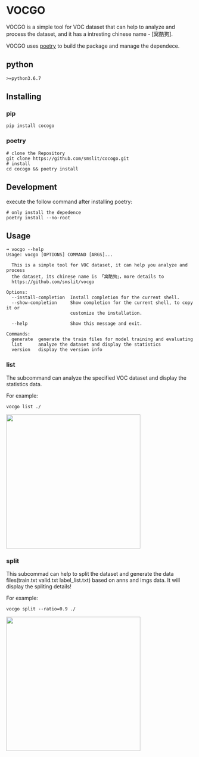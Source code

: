 # VOCGO

VOCGO is a simple tool for VOC dataset that can help to analyze and process the dataset, and it has a intresting chinese name - [窝酷狗].

VOCGO uses [poetry](https://python-poetry.org/) to build the package and manage the dependece.

## python 

```
>=python3.6.7
```

## Installing

### pip

```shell
pip install cocogo
```

### poetry

```shell
# clone the Repository
git clone https://github.com/smslit/cocogo.git
# install
cd cocogo && poetry install
```

## Development

execute the follow command after installing poetry:

```shell
# only install the depedence
poetry install --no-root
```

## Usage

```shell
➜ vocgo --help     
Usage: vocgo [OPTIONS] COMMAND [ARGS]...

  This is a simple tool for VOC dataset, it can help you analyze and process
  the dataset, its chinese name is 「窝酷狗」，more details to
  https://github.com/smslit/vocgo

Options:
  --install-completion  Install completion for the current shell.
  --show-completion     Show completion for the current shell, to copy it or
                        customize the installation.

  --help                Show this message and exit.

Commands:
  generate  generate the train files for model training and evaluating
  list      analyze the dataset and display the statistics
  version   display the version info
```

### list

The subcommand can analyze the specified VOC dataset and display the statistics data.

For example:

```shell
vocgo list ./
```

<img src="https://pichome-1254392422.cos.ap-chengdu.myqcloud.com/uPic/list-20210407204555.png" width="360px">

### split

This subcommad can help to split the dataset and generate the data files(train.txt valid.txt label_list.txt) based on anns and imgs data. It will display the spliting details!

For example:

```shell
vocgo split --ratio=0.9 ./
```

<img src="https://pichome-1254392422.cos.ap-chengdu.myqcloud.com/uPic/split-20210408140239.png" width="360px">